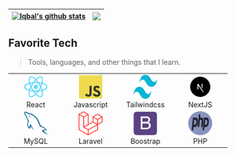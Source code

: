 <!-- <p align="center"><img src="img/finma.png" width="350"></p> -->

| <a href="https://github.com/iqbalmfn"><img align="center" src="https://github-readme-stats.vercel.app/api?username=iqbalmfn&show_icons=true&theme=tokyonight&hide=issues&count_private=true" alt="Iqbal's github stats" /></a> | <a href="https://github.com/iqbalmfn"><img align="center" src="https://github-readme-stats.vercel.app/api/top-langs/?username=iqbalmfn&count_private=true&exclude_repo=online-shop-be&layout=compact&show_icons=true&theme=tokyonight" /></a> |
| ------------- | ------------- |

<h2 align="left" id="finma">Favorite Tech</h2>

> Tools, languages, and other things that I learn.


<div align="center">
<table align="center">
  <tr>
    <td align="center" width="96">
      <a href="#finma" >
        <img src="react-original.svg" width="48" height="48" alt="React" />
      </a>
      <br>React
    </td>
    <td align="center"  width="96">
      <a href="#finma">
        <img src="javascript-original.svg" width="48" height="48" alt="Javascript" />
      </a>
      <br>Javascript
    </td>
    <td align="center"  width="96">
      <a href="#finma">
        <img src="tailwind-css-2.svg" width="48" height="48" alt="TailwindCSS" />
      </a>
      <br>Tailwindcss
    </td>
    <td align="center"  width="96">
      <a href="#finma">
        <img src="nextjs.png" width="48" height="48" alt="NextJS" />
      </a>
      <br>NextJS
    </td>
  </tr>
  
  <tr>
    <td align="center"  width="96">
      <a href="#finma">
        <img src="mysql-original.svg" width="48" height="48" alt="MySQL" />
      </a>
      <br>MySQL
    </td>
    <td align="center"  width="96">
      <a href="#finma">
        <img src="laravel-2.svg" width="48" height="48" alt="MySQL" />
      </a>
      <br>Laravel
    </td>
    <td align="center"  width="96">
      <a href="#finma">
        <img src="bootstrap-plain.svg" width="48" height="48" alt="Boostrap" />
      </a>
      <br>Boostrap
    </td>
    <td align="center"  width="96">
      <a href="#finma">
        <img src="php-1.svg" width="48" height="48" alt="PHP" />
      </a>
      <br>PHP
    </td>
  </tr>
</table>
</div>
